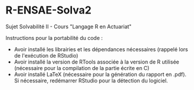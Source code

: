 # R-ENSAE-Solva2
Sujet Solvabilité II - Cours "Langage R en Actuariat"

Instructions pour la portabilité du code :
- Avoir installé les librairies et les dépendances nécessaires (rappelé lors de l'exécution de RStudio)
- Avoir installé la version de RTools associée à la version de R utilisée (nécessaire pour la compilation de la partie écrite en C)
- Avoir installé LaTeX (nécessaire pour la génération du rapport en .pdf). Si nécessaire, redémarrer RStudio pour la détection du logiciel.
